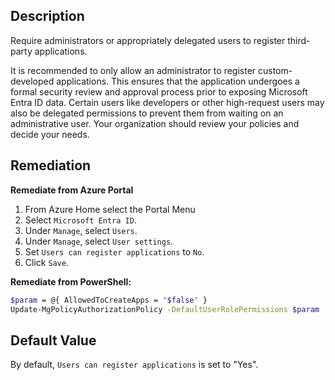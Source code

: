 ## Description

Require administrators or appropriately delegated users to register third-party applications.

It is recommended to only allow an administrator to register custom-developed applications. This ensures that the application undergoes a formal security review and approval process prior to exposing Microsoft Entra ID data. Certain users like developers or other high-request users may also be delegated permissions to prevent them from waiting on an administrative user. Your organization should review your policies and decide your needs.

## Remediation

**Remediate from Azure Portal**

1. From Azure Home select the Portal Menu
2. Select `Microsoft Entra ID`.
3. Under `Manage`, select `Users`.
4. Under `Manage`, select `User settings`.
5. Set `Users can register applications` to `No`.
6. Click `Save`.

**Remediate from PowerShell:**

```bash
$param = @{ AllowedToCreateApps = "$false" }
Update-MgPolicyAuthorizationPolicy -DefaultUserRolePermissions $param
```

## Default Value

By default, `Users can register applications` is set to "Yes".
